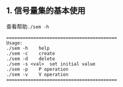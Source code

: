 ## 1. 信号量集的基本使用
查看帮助`./sem -h`
```
=========================================
Usage:
./sem -h	help
./sem -c	create
./sem -d	delete
./sem -s <val>	set initial value
./sem -p	P operation
./sem -v	V operation
=========================================

```
